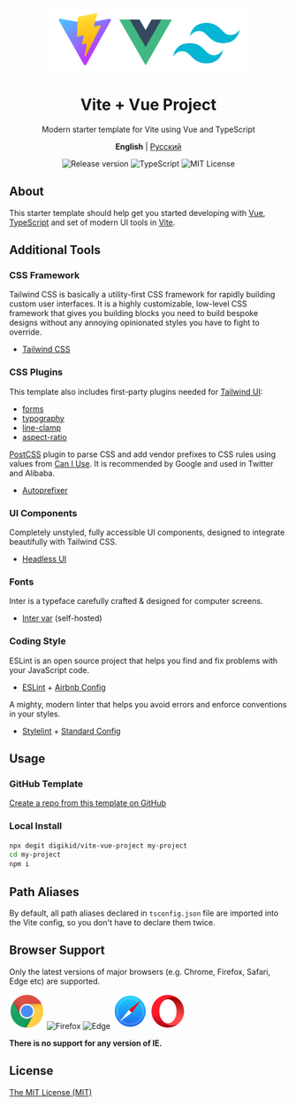 <div align="center">
  <img alt="Vite + Vue Project" src="https://github.com/digikid/vite-vue-project/raw/main/public/images/logo.png" height="117" />
  <h1>Vite + Vue Project</h1>
  <p>Modern starter template for Vite using Vue and TypeScript</p>
  <p>
    <b>English</b> | <a href="https://github.com/digikid/vite-vue-project/blob/main/README.ru-RU.md">Русский</a></p>
  <img src="https://img.shields.io/github/release/digikid/vite-vue-project.svg?style=flat-square&logo=appveyor" alt="Release version">
  <img src="https://img.shields.io/github/languages/top/digikid/vite-vue-project.svg?style=flat-square&logo=appveyor" alt="TypeScript">
  <img src="https://img.shields.io/github/license/digikid/vite-vue-project.svg?style=flat-square&logo=appveyor" alt="MIT License">
</div>

## About

This starter template should help get you started developing with [Vue](https://vuejs.org/), [TypeScript](https://www.typescriptlang.org/) and set of modern UI tools in [Vite](https://vitejs.dev/).

## Additional Tools

### CSS Framework

Tailwind CSS is basically a utility-first CSS framework for rapidly building custom user interfaces. It is a highly customizable, low-level CSS framework that gives you building blocks you need to build bespoke designs without any annoying opinionated styles you have to fight to override.

- [Tailwind CSS](https://tailwindcss.com/)

### CSS Plugins

This template also includes first-party plugins needed for [Tailwind UI](https://tailwindui.com/):

- [forms](https://github.com/tailwindlabs/tailwindcss-forms)
- [typography](https://github.com/tailwindlabs/tailwindcss-typography)
- [line-clamp](https://github.com/tailwindlabs/tailwindcss-line-clamp)
- [aspect-ratio](https://github.com/tailwindlabs/tailwindcss-aspect-ratio)

[PostCSS](https://github.com/postcss/postcss) plugin to parse CSS and add vendor prefixes to CSS rules using values from [Can I Use](https://caniuse.com/). It is recommended by Google and used in Twitter and Alibaba.

- [Autoprefixer](https://github.com/postcss/autoprefixer)

### UI Components

Completely unstyled, fully accessible UI components, designed to integrate beautifully with Tailwind CSS.

- [Headless UI](https://headlessui.com/)

### Fonts

Inter is a typeface carefully crafted & designed for computer screens.

- [Inter var](https://github.com/rsms/inter) (self-hosted)

### Coding Style

ESLint is an open source project that helps you find and fix problems with your JavaScript code.

- [ESLint](https://eslint.org/) + [Airbnb Config](https://github.com/airbnb/javascript)

A mighty, modern linter that helps you avoid errors and enforce conventions in your styles.

- [Stylelint](https://stylelint.io/) + [Standard Config](https://github.com/stylelint/stylelint-config-standard)

## Usage

### GitHub Template

[Create a repo from this template on GitHub](https://github.com/digikid/vite-vue-project/generate)

### Local Install

```sh
npx degit digikid/vite-vue-project my-project
cd my-project
npm i
```

## Path Aliases

By default, all path aliases declared in `tsconfig.json` file are imported into the Vite config, so you don't have to declare them twice.

## Browser Support

Only the latest versions of major browsers (e.g. Chrome, Firefox, Safari, Edge etc) are supported. 

<img src="https://github.com/digikid/vite-vue-project/raw/main/public/images/chrome.svg" width="64" height="64" alt="Chrome"> <img src="https://github.com/digikid/vite-vue-project/raw/main/public/images/firefox.svg" width="64" height="64" alt="Firefox"> <img src="https://github.com/digikid/vite-vue-project/raw/main/public/images/edge.svg" width="64" height="64" alt="Edge"> <img src="https://github.com/digikid/vite-vue-project/raw/main/public/images/safari.svg" width="64" height="64" alt="Safari"> <img src="https://github.com/digikid/vite-vue-project/raw/main/public/images/opera.svg" width="64" height="64" alt="Opera">

**There is no support for any version of IE.**

## License

[The MIT License (MIT)](LICENSE)
